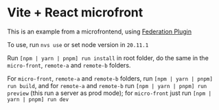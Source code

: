 ﻿# Vite + React microfront

This is an example from a microfrontend, using [Federation Plugin](https://github.com/originjs/vite-plugin-federation/tree/main)
	
To use, run `nvs use` or set node version in `20.11.1`

Run `[npm | yarn | pnpm] run install` in root folder, do the same in the `micro-front`, `remote-a` and `remote-b` folders.

For `micro-front`, `remote-a` and `remote-b` folders, run `[npm | yarn | pnpm] run build`, and for `remote-a` and `remote-b` run `[npm | yarn | pnpm] run preview` (this run a server as prod mode); for `micro-front` just run `[npm | yarn | pnpm] run dev`

